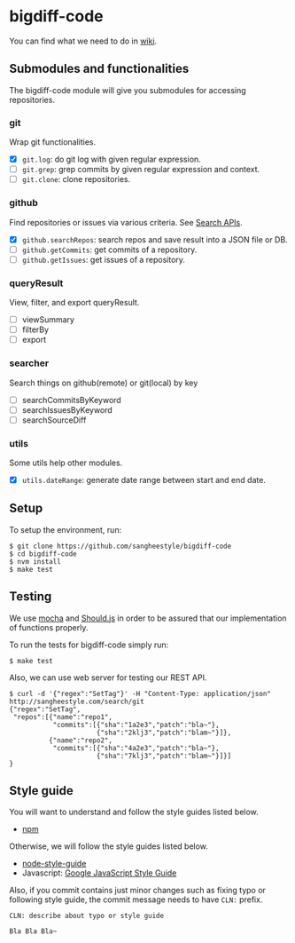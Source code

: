 # bigdiff-code
You can find what we need to do in [wiki](https://github.com/sangheestyle/bigdiff-code/wiki).

## Submodules and functionalities
The bigdiff-code module will give you submodules for accessing repositories.

### git
Wrap git functionalities.
- [x] `git.log`: do git log with given regular expression.
- [ ] `git.grep`: grep commits by given regular expression and context.
- [ ] `git.clone`: clone repositories.

### github
Find repositories or issues via various criteria. See [Search APIs](https://developer.github.com/v3/search).
- [x] `github.searchRepos`: search repos and save result into a JSON file or DB.
- [ ] `github.getCommits`: get commits of a repository.
- [ ] `github.getIssues`: get issues of a repository.

### queryResult
View, filter, and export queryResult.
- [ ] viewSummary
- [ ] filterBy
- [ ] export

### searcher
Search things on github(remote) or git(local) by key
- [ ] searchCommitsByKeyword
- [ ] searchIssuesByKeyword
- [ ] searchSourceDiff

### utils
Some utils help other modules.
- [x] `utils.dateRange`: generate date range between start and end date.

## Setup
To setup the environment, run:
```shell
$ git clone https://github.com/sangheestyle/bigdiff-code
$ cd bigdiff-code
$ nvm install
$ make test
```
## Testing
We use [mocha](http://mochajs.org/) and [Should.js](http://shouldjs.github.io/) in order to be assured that our implementation
of functions properly.

To run the tests for bigdiff-code simply run:

```shell
$ make test
```

Also, we can use web server for testing our REST API.

``` shell
$ curl -d '{"regex":"SetTag"}' -H "Content-Type: application/json" http://sangheestyle.com/search/git
{"regex":"SetTag",
 "repos":[{"name":"repo1",
           "commits":[{"sha":"1a2e3","patch":"bla~"},
                      {"sha":"2klj3","patch":"blam~"}]},
          {"name":"repo2",
           "commits":[{"sha":"4a2e3","patch":"bla~"},
                      {"sha":"7klj3","patch":"blam~"}]}]
}
```

## Style guide
You will want to understand and follow the style guides listed below.
* [npm](https://docs.npmjs.com/misc/coding-style)

Otherwise, we will follow the style guides listed below.
* [node-style-guide](https://github.com/felixge/node-style-guide)
* Javascript: [Google JavaScript Style Guide](https://google-styleguide.googlecode.com/svn/trunk/javascriptguide.xml)

Also, if you commit contains just minor changes such as fixing typo or following style guide, the commit message needs to have `CLN:` prefix.

```shell
CLN: describe about typo or style guide

Bla Bla Bla~
```
